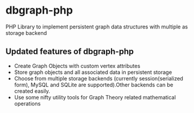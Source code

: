 # dbgraph-php
PHP Library to implement persistent graph data structures with multiple as storage backend


## Updated features of dbgraph-php
- Create Graph Objects with custom vertex attributes
- Store graph objects and all associated data in persistent storage
- Choose from multiple storage backends (currently session(serialized form), MySQL and SQLite are supported).Other backends can be created easily.
- Use some nifty utility tools for Graph Theory related mathematical operations